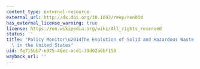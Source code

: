 ```yaml
---
content_type: external-resource
external_url: http://dx.doi.org/10.1093/reep/ren018
has_external_license_warning: true
license: https://en.wikipedia.org/wiki/All_rights_reserved
status: ''
title: "Policy Monitor\u2014The Evolution of Solid and Hazardous Waste Regulation\
  \ in the United States"
uid: fe715bb7-e925-46ec-acd1-39d02a0bf150
wayback_url: ''
---
```

